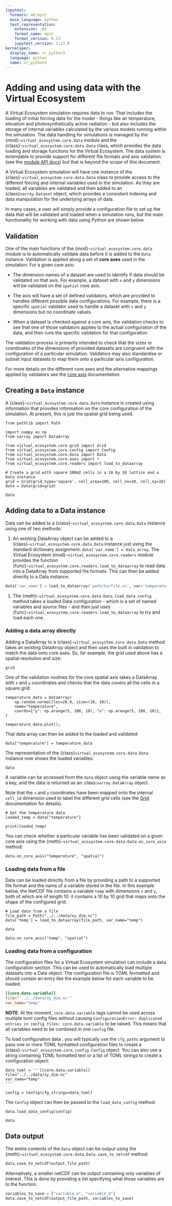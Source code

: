 ```yaml
---
jupytext:
  formats: md:myst
  main_language: python
  text_representation:
    extension: .md
    format_name: myst
    format_version: 0.13
    jupytext_version: 1.13.8
kernelspec:
  display_name: vr_python3
  language: python
  name: vr_python3
---
```


# Adding and using data with the Virtual Ecosystem

A Virtual Ecosystem simulation requires data to run. That includes the loading of
initial forcing data for the model - things like air temperature, elevation and
photosynthetically active radiation - but also  includes the storage of internal
variables calculated by the various models running within the simulation. The data
handling for simulations is managed by the {mod}`~virtual_ecosystem.core.data` module
and the {class}`~virtual_ecosystem.core.data.Data` class, which provides the data
loading and storage functions for the Virtual Ecosystem. The data system is extendable
to provide support for different file formats and axis validation (see the [module API
docs](../../api/core/data.md)) but that is beyond the scope of this document.

A Virtual Ecosystem simulation will have one instance of the
{class}`~virtual_ecosystem.core.data.Data` class to provide access to the different
forcing and internal variables used in the simulation. As they are loaded, all variables
are validated and then  added to an {class}`xarray.Dataset` object, which provides a
consistent indexing and data manipulation for the underlying arrays of data.

In many cases, a user will simply provide a configuration file to set up the data that
will be validated and loaded when a simulation runs, but the main functionality for
working with data using Python are shown below.

## Validation

One of the main functions of the {mod}`~virtual_ecosystem.core.data` module is to
automatically validate data before it is added to the `Data` instance. Validation is
applied along a set of **core axes** used in the simulation. For a given core axis:

* The dimension names of a dataset are used to identify if data should be validated on
  that axis. For example, a dataset with `x` and `y` dimensions will be validated
  on the `spatial` core axis.

* The axis will have a set of defined validators, which are provided to handles different
  possible data configurations. For example, there is a specific `spatial` validator
  used to handle a dataset with `x` and `y` dimensions but no coordinate values.

* When a dataset is checked against a core axis, the validation checks to see that one
  of those validators applies to the actual configuration of the data, and then runs the
  specific validation for that configuration.

The validation process is primarily intended to check that the sizes or coordinates of
the dimensions of provided datasets are congruent with the configuration of a particular
simulation. Validators may also standardise or subset input datasets to map them onto a
particular axis configuration.

For more details on the different core axes and the alternative mappings applied by
validators see the [core axis](axes.md) documentation.

## Creating a `Data` instance

A  {class}`~virtual_ecosystem.core.data.Data` instance is created using information
that provides information on the core configuration of the simulation. At present, this
is just the spatial grid being used.

```{code-cell}
from pathlib import Path

import numpy as np
from xarray import DataArray

from virtual_ecosystem.core.grid import Grid
from virtual_ecosystem.core.config import Config
from virtual_ecosystem.core.data import Data
from virtual_ecosystem.core.axes import *
from virtual_ecosystem.core.readers import load_to_dataarray

# Create a grid with square 100m2 cells in a 10 by 10 lattice and a Data instance
grid = Grid(grid_type='square', cell_area=100, cell_nx=10, cell_ny=10)
data = Data(grid=grid)

data
```

## Adding data to a Data instance

Data can be added to a {class}`~virtual_ecosystem.core.data.Data` instance using one of
two methods:

1. An existing DataArray object can be added to a
   {class}`~virtual_ecosystem.core.data.Data` instance just using the standard
   dictionary assignment: ``data['var_name'] = data_array``. The Virtual Ecosystem
   {mod}`~virtual_ecosystem.core.readers` module provides the
   function {func}`~virtual_ecosystem.core.readers.load_to_dataarray` to read data into
   a DataArray from supported file formats. This can then be added directly to a Data
   instance:

```python
data['var_name'] = load_to_dataarray('path/to/file.nc', var='temperature')
```

1. The  {meth}`~virtual_ecosystem.core.data.Data.load_data_config` method takes a
   loaded Data configuration - which is a set of named variables and source files - and
   then just uses {func}`~virtual_ecosystem.core.readers.load_to_dataarray` to try and
   load each one.

### Adding a data array directly

Adding a  DataArray to a {class}`~virtual_ecosystem.core.data.Data` method takes an
existing DataArray object and then uses the built in validation to match the data onto
core axes. So, for example, the grid used above has a spatial resolution and size:

```{code-cell}
grid
```

One of the validation routines for the core spatial axis takes a DataArray with `x` and
`y` coordinates and checks that the data covers all the cells in a square grid:

```{code-cell}
temperature_data = DataArray(
    np.random.normal(loc=20.0, size=(10, 10)),
    name="temperature",
    coords={"y": np.arange(5, 100, 10), "x": np.arange(5, 100, 10)},
)

temperature_data.plot();
```

That data array can then be added to the  loaded and validated:

```{code-cell}
data["temperature"] = temperature_data
```

The representation of the {class}`virtual_ecosystem.core.data.Data` instance now shows
the loaded variables:

```{code-cell}
data
```

A variable can be accessed from the `data` object using the variable name as a key, and
the data is returned as an :class:`xarray.DataArray` object.

Note that the `x` and `y` coordinates have been mapped onto the internal `cell_id`
dimension used to label the different grid cells (see the [Grid](./grid.md)
documentation for details).

```{code-cell}
# Get the temperature data
loaded_temp = data["temperature"]

print(loaded_temp)
```

You can check whether a particular variable has been validated on a given core axis
using the {meth}`~virtual_ecosystem.core.data.Data.on_core_axis` method:

```{code-cell}
data.on_core_axis("temperature", "spatial")
```

### Loading data from a file

Data can be loaded directly from a file by providing a path to a supported file
format and the name of a variable stored in the file. In this example below, the
NetCDF file contains a variable `temp` with dimensions `x` and `y`, both of which
are of length 10: it contains a 10 by 10 grid that maps onto the shape of the
configured grid.

```{code-cell}
# Load data from a file
file_path = Path("../../data/xy_dim.nc")
data['temp'] = load_to_dataarray(file_path, var_name="temp")
```

```{code-cell}
data
```

```{code-cell}
data.on_core_axis("temp", "spatial")
```

### Loading data from a configuration

The configuration files for a Virtual Ecosystem simulation can include a data
configuration section. This can be used to automatically load multiple datasets into
a Data object. The configuration file is TOML formatted and should contain an entry
like the example below for each variable to be loaded.

```toml
[[core.data.variable]]
file="'../../data/xy_dim.nc'"
var_name="temp"
```

**NOTE**: At the moment,
`core.data.variable` tags cannot be used across multiple toml config files without
causing `ConfigurationError: Duplicated entries in config files: core.data.variable` to
be raised. This means that all variables need to be combined in one `config` file.

To load configuration data , you will typically use the `cfg_paths` argument
to pass one or more TOML formatted configuration files to create a
{class}`~virtual_ecosystem.core.config.Config` object. You can also use a string
containing TOML formatted text or a list of TOML strings to create a configuration
object:

```{code-cell}
data_toml = '''[[core.data.variable]]
file="../../data/xy_dim.nc"
var_name="temp"
'''

config = Config(cfg_strings=data_toml)
```

The `Config` object can then be passed to the `load_data_config` method:

```{code-cell}
data.load_data_config(config)
```

```{code-cell}
data
```

## Data output

The entire contents of the `Data` object can be output using the
{meth}`~virtual_ecosystem.core.data.Data.save_to_netcdf` method:

```python
data.save_to_netcdf(output_file_path)
```

Alternatively, a smaller netCDF can be output containing only variables of interest.
This is done by providing a list specifying what those variables are to the function.

```python
variables_to_save = ["variable_a", "variable_b"]
data.save_to_netcdf(output_file_path, variables_to_save)
```
